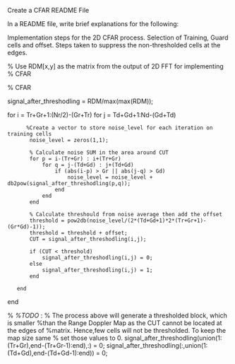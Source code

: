 Create a CFAR README File

In a README file, write brief explanations for the following:

Implementation steps for the 2D CFAR process.
Selection of Training, Guard cells and offset.
Steps taken to suppress the non-thresholded cells at the edges.

   % Use RDM[x,y] as the matrix from the output of 2D FFT for implementing
   % CFAR
   
   % CFAR
   

   signal_after_threshodling = RDM/max(max(RDM));

   for i = Tr+Gr+1:(Nr/2)-(Gr+Tr)
       for j = Td+Gd+1:Nd-(Gd+Td)

          %Create a vector to store noise_level for each iteration on training cells
           noise_level = zeros(1,1);

           % Calculate noise SUM in the area around CUT
           for p = i-(Tr+Gr) : i+(Tr+Gr)
               for q = j-(Td+Gd) : j+(Td+Gd)
                   if (abs(i-p) > Gr || abs(j-q) > Gd)
                       noise_level = noise_level + db2pow(signal_after_threshodling(p,q));
                   end
               end
           end

           % Calculate threshould from noise average then add the offset
           threshold = pow2db(noise_level/(2*(Td+Gd+1)*2*(Tr+Gr+1)-(Gr*Gd)-1));
           threshold = threshold + offset;
           CUT = signal_after_threshodling(i,j);

           if (CUT < threshold)
               signal_after_threshodling(i,j) = 0;
           else
               signal_after_threshodling(i,j) = 1;
           end

       end
   end



   % *%TODO* :
   % The process above will generate a thresholded block, which is smaller 
   %than the Range Doppler Map as the CUT cannot be located at the edges of
   %matrix. Hence,few cells will not be thresholded. To keep the map size same
   % set those values to 0. 
   signal_after_threshodling(union(1:(Tr+Gr),end-(Tr+Gr-1):end),:) = 0; 
   signal_after_threshodling(:,union(1:(Td+Gd),end-(Td+Gd-1):end)) = 0;

